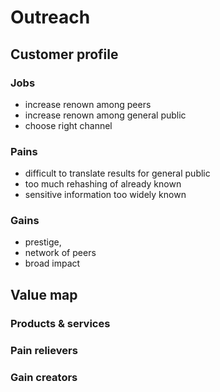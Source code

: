 # Outreach

## Customer profile

### Jobs

* increase renown among peers
* increase renown among general public
* choose right channel

### Pains

* difficult to translate results for general public
* too much rehashing of already known  
* sensitive information too widely known

### Gains

* prestige,
* network of peers
* broad impact

## Value map

### Products & services

### Pain relievers

### Gain creators
